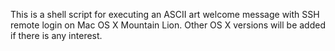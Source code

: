 This is a shell script for executing an ASCII art
welcome message with SSH remote login on Mac OS X
Mountain Lion. Other OS X versions will be added
if there is any interest.
